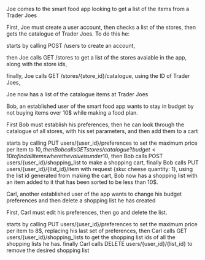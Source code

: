 Joe comes to the smart food app looking to get a list of the items from a Trader Joes

First, Joe must create a user account, then checks a list of the stores, then gets the catalogue of Trader Joes. To do this he:

starts by calling POST /users to create an account,

then Joe calls GET /stores to get a list of the stores avaiable in the app, along with the store ids,

finally, Joe calls GET /stores/{store_id}/catalogue, using the ID of Trader Joes,

Joe now has a list of the catalogue items at Trader Joes


Bob, an established user of the smart food app wants to stay in budget by not buying items over 10$ while making a food plan.

First Bob must establish his preferences, then he can look through the catalogue of all stores, with his set parameters, and then add them to a cart

starts by calling PUT users/{user_id}/preferences to set the maximum price per item to 10$,
then Bob calls GET stores/catalogue?budget<10 to find all items where the value is under 10$,
then Bob calls POST users/{user_id}/shopping_list to make a shopping cart,
finally Bob calls PUT users/{user_id}/{list_id}/item with request {sku: cheese quantity: 1}, using the list id generated from making the cart,
Bob now has a shopping list with an item added to it that has been sorted to be less than 10$.


Carl, another established user of the app wants to change his budget preferences and then delete a shopping list he has created

First, Carl must edit his preferences, then go and delete the list.

starts by calling PUT users/{user_id}/preferences to set the maximum price per item to 8$, replacing his last set of preferences,
then Carl calls GET users/{user_id}/shopping_lists to get the shopping list ids of all the shopping lists he has.
finally Carl calls DELETE users/{user_id}/{list_id} to remove the desired shopping list
